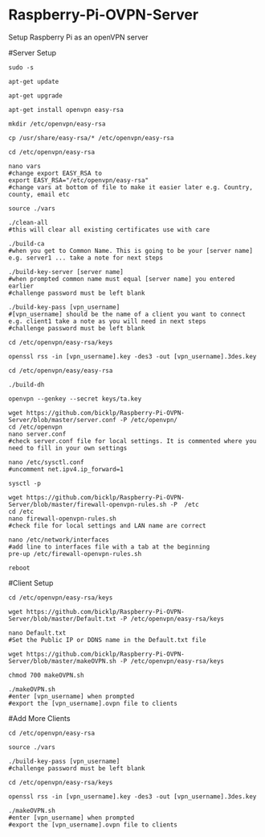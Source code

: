 # Raspberry-Pi-OVPN-Server
Setup Raspberry Pi as an openVPN server

#Server Setup

```
sudo -s
```

```
apt-get update
```

```
apt-get upgrade
```

```
apt-get install openvpn easy-rsa
```

```
mkdir /etc/openvpn/easy-rsa
```

```
cp /usr/share/easy-rsa/* /etc/openvpn/easy-rsa
```

```
cd /etc/openvpn/easy-rsa
```

```
nano vars
#change export EASY_RSA to
export EASY_RSA="/etc/openvpn/easy-rsa"
#change vars at bottom of file to make it easier later e.g. Country, county, email etc
```

```
source ./vars
```

```
./clean-all
#this will clear all existing certificates use with care
```

```
./build-ca
#when you get to Common Name. This is going to be your [server name] e.g. server1 ... take a note for next steps
```

```
./build-key-server [server name]
#when prompted common name must equal [server name] you entered earlier
#challenge password must be left blank
```

```
./build-key-pass [vpn_username]
#[vpn_username] should be the name of a client you want to connect e.g. client1 take a note as you will need in next steps
#challenge password must be left blank
```

```
cd /etc/openvpn/easy-rsa/keys
```

```
openssl rss -in [vpn_username].key -des3 -out [vpn_username].3des.key
```

```
cd /etc/openvpn/easy/easy-rsa
```

```
./build-dh
```

```
openvpn --genkey --secret keys/ta.key
```

```
wget https://github.com/bicklp/Raspberry-Pi-OVPN-Server/blob/master/server.conf -P /etc/openvpn/
cd /etc/openvpn
nano server.conf
#check server.conf file for local settings. It is commented where you need to fill in your own settings
```

```
nano /etc/sysctl.conf
#uncomment net.ipv4.ip_forward=1
```

```
sysctl -p
```

```
wget https://github.com/bicklp/Raspberry-Pi-OVPN-Server/blob/master/firewall-openvpn-rules.sh -P  /etc
cd /etc
nano firewall-openvpn-rules.sh
#check file for local settings and LAN name are correct
```

```
nano /etc/network/interfaces
#add line to interfaces file with a tab at the beginning
pre-up /etc/firewall-openvpn-rules.sh
```

```
reboot
```

#Client Setup


```
cd /etc/openvpn/easy-rsa/keys
```

```
wget https://github.com/bicklp/Raspberry-Pi-OVPN-Server/blob/master/Default.txt -P /etc/openvpn/easy-rsa/keys
```

```
nano Default.txt
#Set the Public IP or DDNS name in the Default.txt file
```

```
wget https://github.com/bicklp/Raspberry-Pi-OVPN-Server/blob/master/makeOVPN.sh -P /etc/openvpn/easy-rsa/keys
```

```
chmod 700 makeOVPN.sh
```

```
./makeOVPN.sh
#enter [vpn_username] when prompted
#export the [vpn_username].ovpn file to clients
```

#Add More Clients

```
cd /etc/openvpn/easy-rsa
```

```
source ./vars
```

```
./build-key-pass [vpn_username]
#challenge password must be left blank
```

```
cd /etc/openvpn/easy-rsa/keys
```

```
openssl rss -in [vpn_username].key -des3 -out [vpn_username].3des.key
```

```
./makeOVPN.sh
#enter [vpn_username] when prompted
#export the [vpn_username].ovpn file to clients
```


